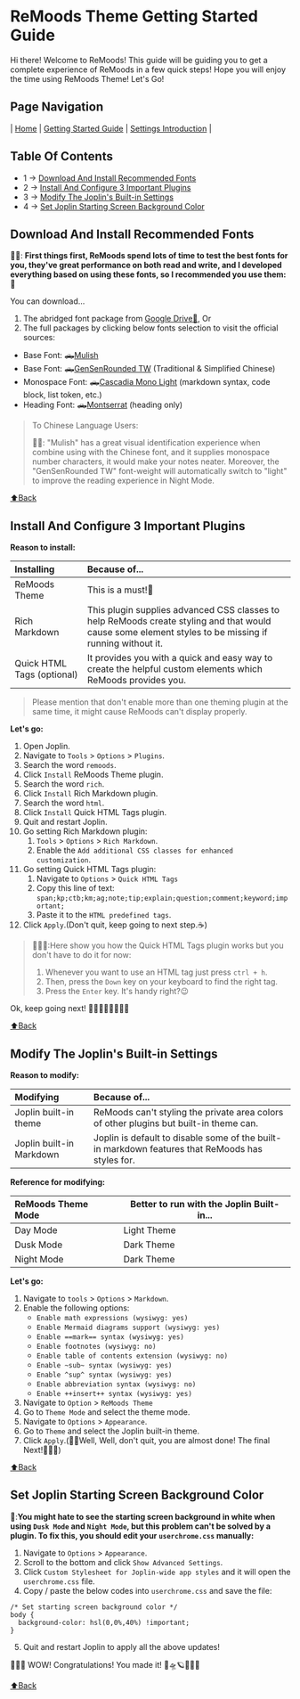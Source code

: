 # ReMoods Theme Getting Started Guide

Hi there! Welcome to ReMoods! This guide will be guiding you to get a complete experience of ReMoods in a few quick steps! Hope you will enjoy the time using ReMoods Theme! Let's Go!

## Page Navigation

| [Home](https://github.com/Sinacs/Joplin.Plugin.ReMoods.Theme#remoods-theme) | [Getting Started Guide](https://github.com/Sinacs/Joplin.Plugin.ReMoods.Theme/blob/master/Doc-GettingStartedGuide.md#remoods-theme-getting-started-guide) | [Settings Introduction](https://github.com/Sinacs/Joplin.Plugin.ReMoods.Theme/blob/master/Doc-SettingsIntroduction.md) |

## Table Of Contents

- 1 -> [Download And Install Recommended Fonts](#download-and-install-recommended-fonts)
- 2 -> [Install And Configure 3 Important Plugins](#install-and-configure-3-important-plugins)
- 3 -> [Modify The Joplin\'s Built-in Settings](#modify-the-joplins-built-in-settings)
- 4 -> [Set Joplin Starting Screen Background Color](#set-joplin-starting-screen-background-color)

## Download And Install Recommended Fonts

👨‍🔬: **First things first, ReMoods spend lots of time to test the best fonts for you, they've great performance on both read and write, and I developed everything based on using these fonts, so I recommended you use them:** 🤩

You can download...

1. The abridged font package from [Google Drive🎁](https://drive.google.com/drive/folders/1oQVRSix1hw5zgmJiphZIEAqMrEH5EuLQ?usp=sharing), Or
2. The full packages by clicking below fonts selection to visit the official sources:

- Base Font: 🛻[Mulish](https://fonts.google.com/specimen/Mulish?query=mulish)
- Base Font: 🛻[GenSenRounded TW](https://github.com/ButTaiwan/gensen-font/releases) (Traditional & Simplified Chinese)
- Monospace Font: 🛻[Cascadia Mono Light](https://github.com/microsoft/cascadia-code/releases) (markdown syntax, code block, list token, etc.)
- Heading Font: 🛻[Montserrat](https://fonts.google.com/specimen/Montserrat?query=montserrat) (heading only)

> To Chinese Language Users:
>
> 👨‍🔬: "Mulish" has a great visual identification experience when combine using with the Chinese font, and it supplies monospace number characters, it would make your notes neater. Moreover, the "GenSenRounded TW" font-weight will automatically switch to "light" to improve the reading experience in Night Mode.

[⬆️Back](#table-of-contents)

## Install And Configure 3 Important Plugins

**Reason to install:**

| Installing                 | Because of...                                                                                                                                          |
| :------------------------- | :----------------------------------------------------------------------------------------------------------------------------------------------------- |
| ReMoods Theme              | This is a must!🤔                                                                                                                                      |
| Rich Markdown              | This plugin supplies advanced CSS classes to help ReMoods create styling and that would cause some element styles to be missing if running without it. |
| Quick HTML Tags (optional) | It provides you with a quick and easy way to create the helpful custom elements which ReMoods provides you.                                            |

> Please mention that don't enable more than one theming plugin at the same time, it might cause ReMoods can't display properly.

**Let's go:**

1. Open Joplin.
2. Navigate to `Tools` > `Options` > `Plugins`.
3. Search the word `remoods`.
4. Click `Install` ReMoods Theme plugin.
5. Search the word `rich`.
6. Click `Install` Rich Markdown plugin.
7. Search the word `html`.
8. Click `Install` Quick HTML Tags plugin.
9. Quit and restart Joplin.
10. Go setting Rich Markdown plugin:
    1. `Tools` > `Options` > `Rich Markdown`.
    2. Enable the `Add additional CSS classes for enhanced customization`.
11. Go setting Quick HTML Tags plugin:
    1. Navigate to `Options` > `Quick HTML Tags`
    2. Copy this line of text: `span;kp;ctb;km;ag;note;tip;explain;question;comment;keyword;important;`
    3. Paste it to the `HTML predefined tags`.
12. Click `Apply`.(Don't quit, keep going to next step.☕)

> 👨🏼‍💻:Here show you how the Quick HTML Tags plugin works but you don't have to do it for now:
>
> 1. Whenever you want to use an HTML tag just press  `ctrl + h`.
> 2. Then, press the `Down` key on your keyboard to find the right tag.
> 3. Press the `Enter` key. It's handy right?😉

Ok, keep going next! 🏃🏼🏃🏼‍♀️🏃🏼‍♂️

[⬆️Back](#table-of-contents)

## Modify The Joplin's Built-in Settings

**Reason to modify:**

| Modifying                | Because of...                                                                                    |
| :----------------------- | :----------------------------------------------------------------------------------------------- |
| Joplin built-in theme    | ReMoods can't styling the private area colors of other plugins but built-in theme can.           |
| Joplin built-in Markdown | Joplin is default to disable some of the built-in markdown features that ReMoods has styles for. |

**Reference for modifying:**

| ReMoods Theme Mode | Better to run with the Joplin Built-in... |
| :----------------- | ----------------------------------------- |
| Day Mode           | Light Theme                               |
| Dusk Mode          | Dark Theme                                |
| Night Mode         | Dark Theme                                |

**Let's go:**

1. Navigate to `tools` > `Options` > `Markdown`.
2. Enable the following options:
   - `Enable math expressions (wysiwyg: yes)`
   - `Enable Mermaid diagrams support (wysiwyg: yes)`
   - `Enable ==mark== syntax (wysiwyg: yes)`
   - `Enable footnotes (wysiwyg: no)`
   - `Enable table of contents extension (wysiwyg: no)`
   - `Enable ~sub~ syntax (wysiwyg: yes)`
   - `Enable ^sup^ syntax (wysiwyg: yes)`
   - `Enable abbreviation syntax (wysiwyg: no)`
   - `Enable ++insert++ syntax (wysiwyg: yes)`
3. Navigate to `Option` > `ReMoods Theme`
4. Go to `Theme Mode` and select the theme mode.
5. Navigate to `Options` > `Appearance`.
6. Go to `Theme` and select the Joplin built-in theme.
7. Click `Apply`.(👸🏼Well, Well, don't quit, you are almost done! The final Next!🚀🚀🚀)

[⬆️Back](#table-of-contents)

## Set Joplin Starting Screen Background Color

🤔:**You might hate to see the starting screen background in white when using `Dusk Mode` and `Night Mode`, but this problem can't be solved by a plugin. To fix this, you should edit your `userchrome.css` manually:**

1. Navigate to `Options` > `Appearance`.
2. Scroll to the bottom and click `Show Advanced Settings`.
3. Click `Custom Stylesheet for Joplin-wide app styles` and it will open the `userchrome.css` file.
4. Copy / paste the below codes into `userchrome.css` and save the file:

```
/* Set starting screen background color */
body {
  background-color: hsl(0,0%,40%) !important;
}
```

5. Quit and restart Joplin to apply all the above updates!

🎉🎉🎉 WOW! Congratulations! You made it! 🚀🛸🪐🍺🍺🍺

[⬆️Back](#table-of-contents)
